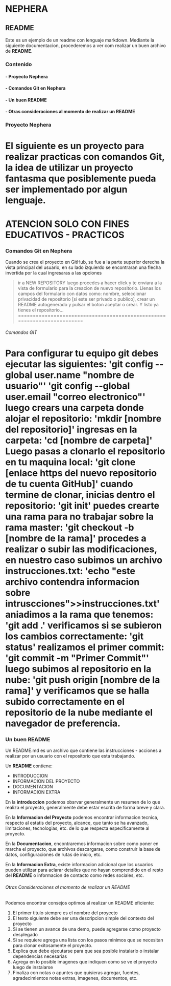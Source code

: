 # NEPHERA
## README

Este es un ejemplo de un readme con lenguaje markdown.
Mediante la siguiente documentacion, procederemos a ver com realizar un buen 
archivo de **README**.

### Contenido ### 

#### - Proyecto Nephera ####

#### - Comandos Git en Nephera ####

#### - Un buen README ####

#### - Otras consideraciones al momento de realizar un README ####


### Proyecto Nephera ###

El siguiente es un proyecto para realizar practicas con comandos Git, 
la idea de utilizar un proyecto fantasma que posiblemente pueda
ser implementado por algun lenguaje.
====================================================================
ATENCION SOLO CON FINES EDUCATIVOS - PRACTICOS
====================================================================

### Comandos Git en Nephera ###


Cuando se crea el proyecto en GitHub, se fue a la parte superior derecha 
la vista principal del usuario, en su lado izquierdo se encontraran 
una flecha invertida por la cual ingresaras a las opciones 
>ir a NEW REPOSITORY
luego procedes a hacer click y te enviara a la vista de formulario
para la creacion de nuevo repositorio.
Llenas los campos del formulario con datos como: nombre, seleccionar 
privacidad de repositorio [si este ser privado o publico], crear un 
README autogenerado y pulsar el boton aceptar o crear.
Y listo ya tienes el repositorio...
========================================================================

###### Comandos GIT ######



Para configurar tu equipo git debes ejecutar las siguientes:
'git config --global user.name "nombre de usuario"'
'git config --global user.email "correo electronico"'
luego crears una carpeta donde alojar el repositorio:
'mkdir [nombre del repositorio]'
ingresas en la carpeta:
'cd [nombre de carpeta]'
Luego pasas a clonarlo el repositorio en tu maquina local:
'git clone [enlace https del nuevo repositorio de tu cuenta GitHub]'
cuando termine de clonar, inicias dentro el repositorio:
'git init'
puedes crearte una rama para no trabajar sobre la rama master:
'git checkout -b [nombre de la rama]'
procedes a realizar o subir las modificaciones, en nuestro caso
subimos un archivo instrucciones.txt:
'echo "este archivo contendra informacion sobre intruscciones">>instrucciones.txt'
aniadimos a la rama que tenemos:
'git add .'
verificamos si se subieron los cambios correctamente:
'git status'
realizamos el primer commit:
'git commit -m "Primer Commit"'
luego subimos al repositorio en la nube:
'git push origin [nombre de la rama]'
y verificamos que se halla subido correctamente en el repositorio de la nube
mediante el navegador de preferencia.
==========================================================================

### Un buen README ###


Un README.md es un archivo que contiene las instrucciones - acciones 
a realizar por un usuario con el repositorio que esta trabajando.

Un **README** contiene: 
- INTRODUCCION
- INFORMACION DEL PROYECTO
- DOCUMENTACION
- INFORMACION EXTRA

En la __introduccion__ podemos obsrvar generalmente un resumen de lo que 
realiza el proyecto, generalmente debe estar escrita de forma breve y
clara.

En la __Informacion del Proyecto__ podemos encontrar informacion tecnica, 
respecto al estatis del proyecto, alcance, que tanto se ha avanzado, 
limitaciones, tecnologias, etc. de lo que respecta especificamente al 
proyecto.

En la __Documentacion__, encontraremos informacion sobre como poner en marcha
el proyecto, que archivos descargarse, como construir la base de datos,
configuraciones de rutas de inicio, etc.

En la __Informacion Extra__, existe informacion adicional que los usuarios
pueden utilizar para aclarar detalles que no hayan comprendido en el resto
del **README** o informacion de contacto como redes sociales, etc.

###### Otras Consideraciones al momento de realizar un README ######


Podemos encontrar consejos optimos al realizar un README eficiente:
1. El primer titulo siempre es el nombre del proyecto
2. El texto siguiente debe ser una descripcion simple del contexto del proyecto
3. Si se tienen un avance de una demo, puede agregarse como proyecto desplegado
4. Si se requiere agrega una lista con los pasos minimos que se necesitan para
	clonar exitosamente el proyecto.
5. Explica que debe ejecutarse para que sea posible instalarlo o instalar 
	dependencias necesarias
6. Agrega en lo posible imagenes que indiquen como se ve el proyecto luego de instalarse
7. Finaliza con notas o apuntes que quisieras agregar, fuentes, agradecimientos
	notas extras, imagenes, documentos, etc.
